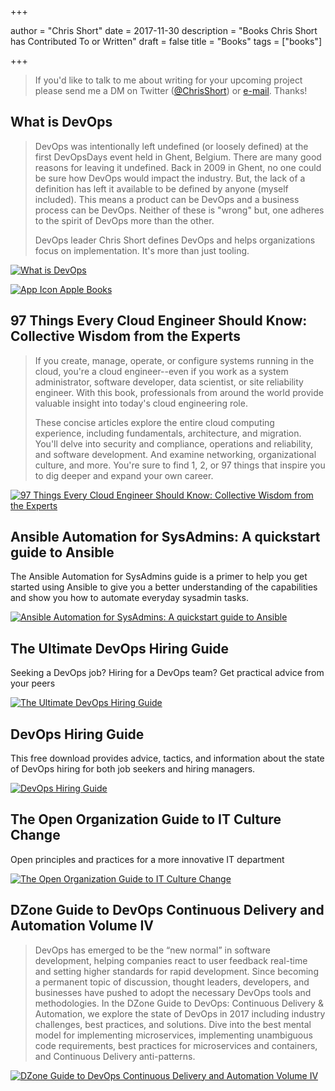+++

author = "Chris Short"
date = 2017-11-30
description = "Books Chris Short has Contributed To or Written"
draft = false
title = "Books"
tags = ["books"]

+++

> If you'd like to talk to me about writing for your upcoming project please send me a DM on Twitter ([@ChrisShort](https://twitter.com/ChrisShort)) or [e-mail](mailto:chrisshort@duck.com). Thanks!

## What is DevOps

> DevOps was intentionally left undefined (or loosely defined) at the first DevOpsDays event held in Ghent, Belgium. There are many good reasons for leaving it undefined. Back in 2009 in Ghent, no one could be sure how DevOps would impact the industry. But, the lack of a definition has left it available to be defined by anyone (myself included). This means a product can be DevOps and a business process can be DevOps. Neither of these is "wrong" but, one adheres to the spirit of DevOps more than the other.
>
> DevOps leader Chris Short defines DevOps and helps organizations focus on implementation. It's more than just tooling.

[![What is DevOps](https://shortcdn.com/chrisshort/What-is-DevOps-eBook.webp#center)](https://devopsish.com/what-is-devops/?utm_source=chrisshort.net&utm_medium=books)

[![App Icon Apple Books](https://shortcdn.com/chrisshort/standard.webp#center)](https://books.apple.com/us/book/what-is-devops/id1567673806?itscg=30200&amp;itsct=books_box_appicon&amp;ct=books_what_is_dev_ops&amp;ls=1)

## 97 Things Every Cloud Engineer Should Know: Collective Wisdom from the Experts

> If you create, manage, operate, or configure systems running in the cloud, you're a cloud engineer--even if you work as a system administrator, software developer, data scientist, or site reliability engineer. With this book, professionals from around the world provide valuable insight into today's cloud engineering role.
>
> These concise articles explore the entire cloud computing experience, including fundamentals, architecture, and migration. You'll delve into security and compliance, operations and reliability, and software development. And examine networking, organizational culture, and more. You're sure to find 1, 2, or 97 things that inspire you to dig deeper and expand your own career.

[![97 Things Every Cloud Engineer Should Know: Collective Wisdom from the Experts](https://shortcdn.com/chrisshort/97-things-every-cloud-engineer-should-know.jpg#center)](https://amzn.to/3n3g8iU)



## Ansible Automation for SysAdmins: A quickstart guide to Ansible

The Ansible Automation for SysAdmins guide is a primer to help you get started using Ansible to give you a better understanding of the capabilities and show you how to automate everyday sysadmin tasks.

[![Ansible Automation for SysAdmins: A quickstart guide to Ansible](https://shortcdn.com/chrisshort/ansible_automation_for_sysadmins_v2.png#center)](https://opensource.com/downloads/ansible-quickstart?utm_source=chrisshort.net&utm_medium=books)

## The Ultimate DevOps Hiring Guide

Seeking a DevOps job? Hiring for a DevOps team? Get practical advice from your peers

[![The Ultimate DevOps Hiring Guide](https://shortcdn.com/chrisshort/the_ultimate_devops_hiring_guide.png#center)](https://enterprisersproject.com/ultimate-devops-hiring-guide?utm_source=chrisshort.net&utm_medium=books)

## DevOps Hiring Guide

This free download provides advice, tactics, and information about the state of DevOps hiring for both job seekers and hiring managers.

[![DevOps Hiring Guide](https://shortcdn.com/chrisshort/devops_hiring_guide_v1_cover.png#center)](https://opensource.com/downloads/devops-hiring-guide?utm_source=chrisshort.net&utm_medium=books)

## The Open Organization Guide to IT Culture Change

Open principles and practices for a more innovative IT department

[![The Open Organization Guide to IT Culture Change](https://shortcdn.com/chrisshort/theopenorg_guidetoITculturechange_1_0_cover_final.png#center)](https://opensource.com/open-organization/resources/culture-change?utm_source=chrisshort.net&utm_medium=books)

## DZone Guide to DevOps Continuous Delivery and Automation Volume IV

> DevOps has emerged to be the “new normal” in software development, helping companies react to user feedback real-time and setting higher standards for rapid development. Since becoming a permanent topic of discussion, thought leaders, developers, and businesses have pushed to adopt the necessary DevOps tools and methodologies. In the DZone Guide to DevOps: Continuous Delivery & Automation, we explore the state of DevOps in 2017 including industry challenges, best practices, and solutions. Dive into the best mental model for implementing microservices, implementing unambiguous code requirements, best practices for microservices and containers, and Continuous Delivery anti-patterns.

[![DZone Guide to DevOps Continuous Delivery and Automation Volume IV](https://shortcdn.com/chrisshort/dzone-guide-devops-continous-delivery-automation-vol-4.png#center)](https://dzone.com/guides/devops-continuous-delivery-and-automation?oid=devcs)
